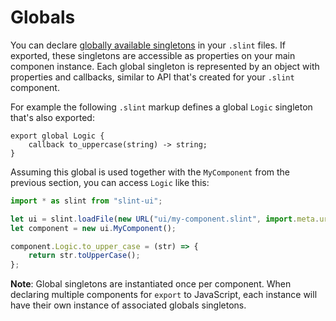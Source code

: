 <!-- Copyright © SixtyFPS GmbH <info@slint.dev> ; SPDX-License-Identifier: MIT -->

# Globals

You can declare [globally available singletons](../slint/src/language/syntax/globals) in your
`.slint` files. If exported, these singletons are accessible as properties on your main
componen instance. Each global singleton is represented by an object with properties and callbacks,
similar to API that's created for your `.slint` component.

For example the following `.slint` markup defines a global `Logic` singleton that's also exported:

```
export global Logic {
    callback to_uppercase(string) -> string;
}
```

Assuming this global is used together with the `MyComponent` from the
previous section, you can access `Logic` like this:

```js
import * as slint from "slint-ui";

let ui = slint.loadFile(new URL("ui/my-component.slint", import.meta.url));
let component = new ui.MyComponent();

component.Logic.to_upper_case = (str) => {
    return str.toUpperCase();
};
```

**Note**: Global singletons are instantiated once per component. When declaring multiple components for `export` to JavaScript,
each instance will have their own instance of associated globals singletons.
